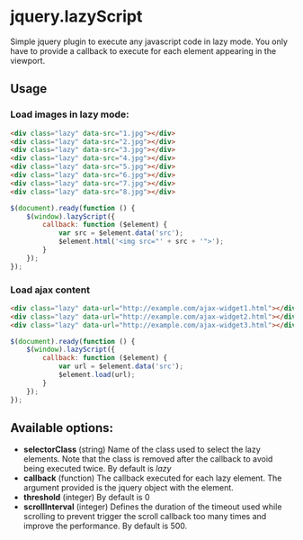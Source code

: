 jquery.lazyScript
=================

Simple jquery plugin to execute any javascript code in lazy mode. You only have to provide a callback to execute for each element appearing in the viewport.

Usage
-----

### Load images in lazy mode:

```html
<div class="lazy" data-src="1.jpg"></div>
<div class="lazy" data-src="2.jpg"></div>
<div class="lazy" data-src="3.jpg"></div>
<div class="lazy" data-src="4.jpg"></div>
<div class="lazy" data-src="5.jpg"></div>
<div class="lazy" data-src="6.jpg"></div>
<div class="lazy" data-src="7.jpg"></div>
<div class="lazy" data-src="8.jpg"></div>
```

```javascript
$(document).ready(function () {
	$(window).lazyScript({
		callback: function ($element) {
			var src = $element.data('src');
			$element.html('<img src="' + src + '">');
		}
	});
});
```

### Load ajax content

```html
<div class="lazy" data-url="http://example.com/ajax-widget1.html"></div>
<div class="lazy" data-url="http://example.com/ajax-widget2.html"></div>
<div class="lazy" data-url="http://example.com/ajax-widget3.html"></div>
```

```javascript
$(document).ready(function () {
	$(window).lazyScript({
		callback: function ($element) {
			var url = $element.data('src');
			$element.load(url);
		}
	});
});
```

Available options:
------------------

* **selectorClass** (string) Name of the class used to select the lazy elements. Note that the class is removed after the callback to avoid being executed twice. By default is *lazy*
* **callback** (function) The callback executed for each lazy element. The argument provided is the jquery object with the element.
* **threshold** (integer) By default is 0
* **scrollInterval** (integer) Defines the duration of the timeout used while scrolling to prevent trigger the scroll callback too many times and improve the performance. By default is 500.

